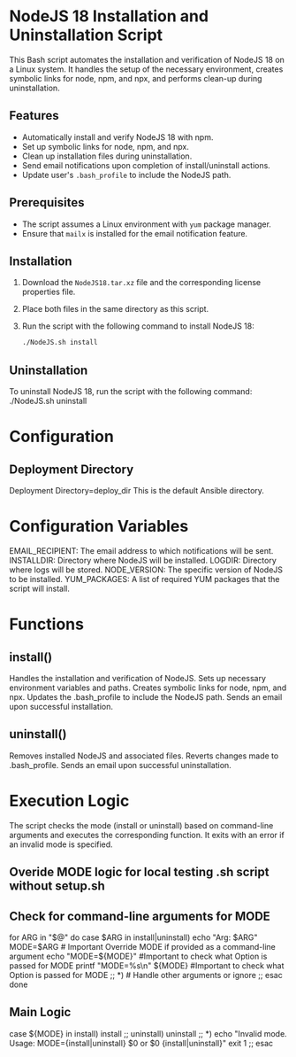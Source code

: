 # NodeJS 18 Installation and Uninstallation Script

This Bash script automates the installation and verification of NodeJS 18 on a Linux system. It handles the setup of the necessary environment, creates symbolic links for node, npm, and npx, and performs clean-up during uninstallation.

## Features

- Automatically install and verify NodeJS 18 with npm.
- Set up symbolic links for node, npm, and npx.
- Clean up installation files during uninstallation.
- Send email notifications upon completion of install/uninstall actions.
- Update user's `.bash_profile` to include the NodeJS path.

## Prerequisites

- The script assumes a Linux environment with `yum` package manager.
- Ensure that `mailx` is installed for the email notification feature.

## Installation

1. Download the `NodeJS18.tar.xz` file and the corresponding license properties file.
2. Place both files in the same directory as this script.
3. Run the script with the following command to install NodeJS 18:

   ```bash
   ./NodeJS.sh install

## Uninstallation
To uninstall NodeJS 18, run the script with the following command: ./NodeJS.sh uninstall

# Configuration
## Deployment Directory
Deployment Directory=deploy_dir This is the default Ansible directory.

# Configuration Variables
EMAIL_RECIPIENT: The email address to which notifications will be sent.
INSTALLDIR: Directory where NodeJS will be installed.
LOGDIR: Directory where logs will be stored.
NODE_VERSION: The specific version of NodeJS to be installed.
YUM_PACKAGES: A list of required YUM packages that the script will install.
# Functions
## install()
Handles the installation and verification of NodeJS.
Sets up necessary environment variables and paths.
Creates symbolic links for node, npm, and npx.
Updates the .bash_profile to include the NodeJS path.
Sends an email upon successful installation.
## uninstall()
Removes installed NodeJS and associated files.
Reverts changes made to .bash_profile.
Sends an email upon successful uninstallation.
# Execution Logic
The script checks the mode (install or uninstall) based on command-line arguments and executes the corresponding function. It exits with an error if an invalid mode is specified.

## Overide MODE logic for local testing .sh script without setup.sh
## Check for command-line arguments for MODE
for ARG in "$@"
do
    case $ARG in
        install|uninstall)
            echo "Arg: $ARG"
            MODE=$ARG # Important Override MODE if provided as a command-line argument
            echo "MODE=${MODE}" #Important to check what Option is passed for MODE
            printf "MODE=%s\n" ${MODE} #Important to check what Option is passed for MODE
            ;;
        *)
            # Handle other arguments or ignore
            ;;
    esac
done

## Main Logic
case ${MODE} in
    install)
        install
        ;;
    uninstall)
        uninstall
        ;;
    *)
        echo "Invalid mode. Usage: MODE={install|uninstall} $0 or $0 {install|uninstall}"
        exit 1
        ;;
esac

